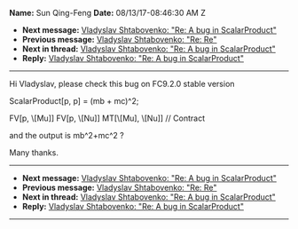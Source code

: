 **Name:** Sun Qing-Feng
**Date:** 08/13/17-08:46:30 AM Z

  - **Next message:** [Vladyslav Shtabovenko: "Re: A bug in
    ScalarProduct"](1298.html)
  - **Previous message:** [Vladyslav Shtabovenko: "Re: Re"](1296.html)
  - **Next in thread:** [Vladyslav Shtabovenko: "Re: A bug in
    ScalarProduct"](1298.html)
  - **Reply:** [Vladyslav Shtabovenko: "Re: A bug in
    ScalarProduct"](1298.html)

-----

Hi Vladyslav, please check this bug on FC9.2.0 stable version  

ScalarProduct[p, p] = (mb + mc)^2;  

FV[p, \\[Mu]] FV[p, \\[Nu]]
MT[\\[Mu], \\[Nu]] // Contract  

and the output is mb^2+mc^2 ?  

Many thanks.  

-----

  - **Next message:** [Vladyslav Shtabovenko: "Re: A bug in
    ScalarProduct"](1298.html)
  - **Previous message:** [Vladyslav Shtabovenko: "Re: Re"](1296.html)
  - **Next in thread:** [Vladyslav Shtabovenko: "Re: A bug in
    ScalarProduct"](1298.html)
  - **Reply:** [Vladyslav Shtabovenko: "Re: A bug in
    ScalarProduct"](1298.html)

-----

